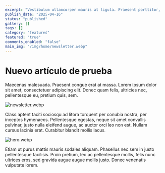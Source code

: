 ```yaml
---
excerpt: "Vestibulum ullamcorper mauris at ligula. Praesent porttitor, nulla vitae posuere iaculis, arcu nisl dignissim dolo"
publish_date: "2025-04-16"
status: "published"
gallery: []
tags: []
category: "featured"
featured: "true"
comments_enabled: "false"
main_img: "/img/home/newsletter.webp"
---
```

# Nuevo artículo de prueba

Maecenas malesuada. Praesent congue erat at massa. Lorem ipsum dolor sit amet, consectetuer adipiscing elit. Donec quam felis, ultricies nec, pellentesque eu, pretium quis, sem.

![newsletter.webp](/img/home/newsletter.webp)

Class aptent taciti sociosqu ad litora torquent per conubia nostra, per inceptos hymenaeos. Pellentesque egestas, neque sit amet convallis pulvinar, justo nulla eleifend augue, ac auctor orci leo non est. Nullam cursus lacinia erat. Curabitur blandit mollis lacus.

![hero.webp](/img/home/hero.webp)

Etiam ut purus mattis mauris sodales aliquam. Phasellus nec sem in justo pellentesque facilisis. Proin pretium, leo ac pellentesque mollis, felis nunc ultrices eros, sed gravida augue augue mollis justo. Donec venenatis vulputate lorem.